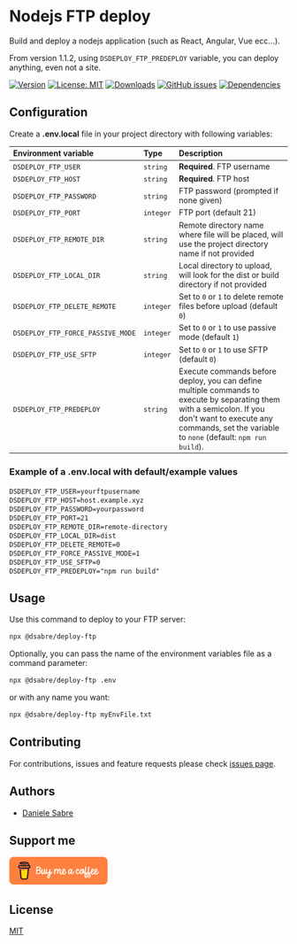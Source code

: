 # Nodejs FTP deploy

Build and deploy a nodejs application (such as React, Angular, Vue ecc...).

From version 1.1.2, using `DSDEPLOY_FTP_PREDEPLOY` variable, you can deploy anything, even not a site.

[![Version](https://img.shields.io/npm/v/@dsabre/deploy-ftp?style=for-the-badge)](https://www.npmjs.com/package/@dsabre/deploy-ftp)
[![License: MIT](https://img.shields.io/npm/l/@dsabre/deploy-ftp?registry_uri=https%3A%2F%2Fregistry.npmjs.org&style=for-the-badge)](https://github.com/dsabre/deploy-ftp/blob/main/LICENSE)
[![Downloads](https://img.shields.io/npm/dw/@dsabre/deploy-ftp?style=for-the-badge)](https://www.npmjs.com/package/@dsabre/deploy-ftp)
[![GitHub issues](https://img.shields.io/github/issues-raw/dsabre/deploy-ftp?style=for-the-badge)](https://github.com/dsabre/deploy-ftp/issues)
[![Dependencies](https://img.shields.io/librariesio/release/npm/@dsabre/deploy-ftp?style=for-the-badge)](https://www.npmjs.com/package/@dsabre/deploy-ftp)


## Configuration

Create a **.env.local** file in your project directory with following variables:

| Environment variable              | Type       | Description                                                                                                                                                                                                        |
| :-------------------------------- | :--------- | :----------------------------------------------------------------------------------------------------------------------------------------------------------------------------------------------------------------- |
| `DSDEPLOY_FTP_USER`               | `string`   | **Required**. FTP username                                                                                                                                                                                         |
| `DSDEPLOY_FTP_HOST`               | `string`   | **Required**. FTP host                                                                                                                                                                                             |
| `DSDEPLOY_FTP_PASSWORD`           | `string`   | FTP password (prompted if none given)                                                                                                                                                                              |
| `DSDEPLOY_FTP_PORT`               | `integer`  | FTP port (default 21)                                                                                                                                                                                              |
| `DSDEPLOY_FTP_REMOTE_DIR`         | `string`   | Remote directory name where file will be placed, will use the project directory name if not provided                                                                                                               |
| `DSDEPLOY_FTP_LOCAL_DIR`          | `string`   | Local directory to upload, will look for the dist or build directory if not provided                                                                                                                               |
| `DSDEPLOY_FTP_DELETE_REMOTE`      | `integer`  | Set to `0` or `1` to delete remote files before upload (default `0`)                                                                                                                                               |
| `DSDEPLOY_FTP_FORCE_PASSIVE_MODE` | `integer`  | Set to `0` or `1` to use passive mode (default `1`)                                                                                                                                                                |
| `DSDEPLOY_FTP_USE_SFTP`           | `integer`  | Set to `0` or `1` to use SFTP (default `0`)                                                                                                                                                                        |
| `DSDEPLOY_FTP_PREDEPLOY`          | `string`   | Execute commands before deploy, you can define multiple commands to execute by separating them with a semicolon. If you don't want to execute any commands, set the variable to `none` (default: `npm run build`). |

### Example of a .env.local with default/example values
```dotenv
DSDEPLOY_FTP_USER=yourftpusername
DSDEPLOY_FTP_HOST=host.example.xyz
DSDEPLOY_FTP_PASSWORD=yourpassword
DSDEPLOY_FTP_PORT=21
DSDEPLOY_FTP_REMOTE_DIR=remote-directory
DSDEPLOY_FTP_LOCAL_DIR=dist
DSDEPLOY_FTP_DELETE_REMOTE=0
DSDEPLOY_FTP_FORCE_PASSIVE_MODE=1
DSDEPLOY_FTP_USE_SFTP=0
DSDEPLOY_FTP_PREDEPLOY="npm run build"
```


## Usage

Use this command to deploy to your FTP server:

```bash
npx @dsabre/deploy-ftp
```

Optionally, you can pass the name of the environment variables file as a command parameter:

```bash
npx @dsabre/deploy-ftp .env
```

or with any name you want:

```bash
npx @dsabre/deploy-ftp myEnvFile.txt
```


## Contributing

For contributions, issues and feature requests please check [issues page](https://github.com/dsabre/deploy-ftp/issues).


## Authors

- [Daniele Sabre](https://github.com/dsabre)


## Support me
<a href="https://www.buymeacoffee.com/daniele.sabre" target="_blank">
  <img src="https://raw.githubusercontent.com/dsabre/dsabre/main/images/bmc.png" alt="Buy Me a Coffee" title="Buy Me a Coffee" height="50" />
</a>


## License

[MIT](https://choosealicense.com/licenses/mit/)
